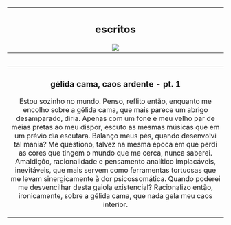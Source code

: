 <table align="center"><tr><td align="center" width="9999">
  
  ## escritos
  
  
<img src="https://kuon.s-ul.eu/pmGc4x3D" align="center">
</td></tr></table>

<table align="left"><tr><td align="center" width="9999">
  
  ### gélida cama, caos ardente - pt. 1
  
  Estou sozinho no mundo. Penso, reflito então, enquanto me encolho sobre a gélida cama, que mais parece um abrigo desamparado, diria. Apenas com um fone e meu velho par de meias pretas ao meu dispor, escuto as mesmas músicas que em um prévio dia escutara. Balanço meus pés, quando desenvolvi tal mania? Me questiono, talvez na mesma época em que perdi as cores que tingem o mundo que me cerca, nunca saberei. Amaldiçôo, racionalidade e pensamento analítico implacáveis, inevitáveis, que mais servem como ferramentas tortuosas que me levam sinergicamente à dor psicossomática. Quando poderei me desvencilhar desta gaiola existencial? Racionalizo então, ironicamente, sobre a gélida cama, que nada gela meu caos interior.
  </td></tr></table>
